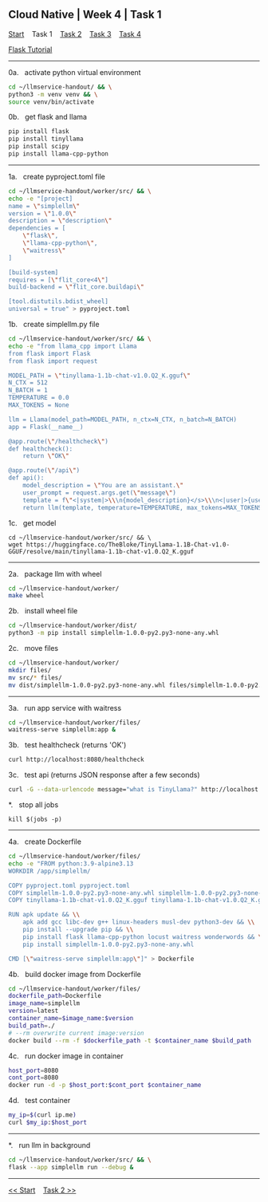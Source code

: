 ## Cloud Native | Week 4 | Task 1

[Start](https://github.com/AFC-AI2C-Cohort-04/coleman-code/blob/main/cloud_native/week_4/start.md)    Task 1    [Task 2](https://github.com/AFC-AI2C-Cohort-04/coleman-code/blob/main/cloud_native/week_4/task_2.md)    [Task 3](https://github.com/AFC-AI2C-Cohort-04/coleman-code/blob/main/cloud_native/week_4/task_3.md)    [Task 4](https://github.com/AFC-AI2C-Cohort-04/coleman-code/blob/main/cloud_native/week_4/task_4.md)

[Flask Tutorial](https://github.com/AFC-AI2C-Cohort-04/coleman-code/blob/main/tutorials/flask.md)

---

0a.   activate python virtual environment
``` bash
cd ~/llmservice-handout/ && \
python3 -m venv venv && \
source venv/bin/activate
```

0b.   get flask and llama
``` bash
pip install flask
pip install tinyllama
pip install scipy
pip install llama-cpp-python
```

---

1a.   create pyproject.toml file
``` bash
cd ~/llmservice-handout/worker/src/ && \
echo -e "[project]
name = \"simplellm\"
version = \"1.0.0\"
description = \"description\"
dependencies = [
    \"flask\",
    \"llama-cpp-python\",
    \"waitress\"
]

[build-system]
requires = [\"flit_core<4\"]
build-backend = \"flit_core.buildapi\"

[tool.distutils.bdist_wheel]
universal = true" > pyproject.toml
```

1b.   create simplellm.py file
``` bash
cd ~/llmservice-handout/worker/src/ && \
echo -e "from llama_cpp import Llama
from flask import Flask
from flask import request

MODEL_PATH = \"tinyllama-1.1b-chat-v1.0.Q2_K.gguf\"
N_CTX = 512
N_BATCH = 1
TEMPERATURE = 0.0
MAX_TOKENS = None

llm = Llama(model_path=MODEL_PATH, n_ctx=N_CTX, n_batch=N_BATCH)
app = Flask(__name__)

@app.route(\"/healthcheck\")
def healthcheck():
    return \"OK\"

@app.route(\"/api\")
def api():
    model_description = \"You are an assistant.\"
    user_prompt = request.args.get(\"message\")
    template = f\"<|system|>\\\n{model_description}</s>\\\n<|user|>{user_prompt}</s><|assistant|>\"
    return llm(template, temperature=TEMPERATURE, max_tokens=MAX_TOKENS)" > simplellm.py
```

1c.   get model
```
cd ~/llmservice-handout/worker/src/ && \
wget https://huggingface.co/TheBloke/TinyLlama-1.1B-Chat-v1.0-GGUF/resolve/main/tinyllama-1.1b-chat-v1.0.Q2_K.gguf
```

---

2a.   package llm with wheel
``` bash
cd ~/llmservice-handout/worker/
make wheel
```

2b.   install wheel file
``` bash
cd ~/llmservice-handout/worker/dist/
python3 -m pip install simplellm-1.0.0-py2.py3-none-any.whl
```

2c.   move files
``` bash
cd ~/llmservice-handout/worker/
mkdir files/
mv src/* files/
mv dist/simplellm-1.0.0-py2.py3-none-any.whl files/simplellm-1.0.0-py2.py3-none-any.whl
```

---

3a.   run app service with waitress
``` bash
cd ~/llmservice-handout/worker/files/
waitress-serve simplellm:app &
```

3b.   test healthcheck (returns 'OK')
``` bash
curl http://localhost:8080/healthcheck
```

3c.   test api (returns JSON response after a few seconds)
``` bash
curl -G --data-urlencode message="what is TinyLlama?" http://localhost:8080/api
```

*.   stop all jobs
```
kill $(jobs -p)
```

---

4a.   create Dockerfile
``` bash
cd ~/llmservice-handout/worker/files/
echo -e "FROM python:3.9-alpine3.13
WORKDIR /app/simplellm/

COPY pyproject.toml pyproject.toml
COPY simplellm-1.0.0-py2.py3-none-any.whl simplellm-1.0.0-py2.py3-none-any.whl
COPY tinyllama-1.1b-chat-v1.0.Q2_K.gguf tinyllama-1.1b-chat-v1.0.Q2_K.gguf

RUN apk update && \\
    apk add gcc libc-dev g++ linux-headers musl-dev python3-dev && \\
    pip install --upgrade pip && \\
    pip install flask llama-cpp-python locust waitress wonderwords && \\
    pip install simplellm-1.0.0-py2.py3-none-any.whl

CMD [\"waitress-serve simplellm:app\"]" > Dockerfile
```

4b.   build docker image from Dockerfile
``` bash
cd ~/llmservice-handout/worker/files/
dockerfile_path=Dockerfile
image_name=simplellm
version=latest
container_name=$image_name:$version
build_path=./
# --rm overwrite current image:version
docker build --rm -f $dockerfile_path -t $container_name $build_path
```

4c.   run docker image in container
``` bash
host_port=8080
cont_port=8080
docker run -d -p $host_port:$cont_port $container_name
```

4d.   test container
``` bash
my_ip=$(curl ip.me)
curl $my_ip:$host_port
```

---

*.   run llm in background
``` bash
cd ~/llmservice-handout/worker/src/ && \
flask --app simplellm run --debug &
```

---

[<< Start](https://github.com/AFC-AI2C-Cohort-04/coleman-code/blob/main/cloud_native/week_4/start.md)    [Task 2 >>](https://github.com/AFC-AI2C-Cohort-04/coleman-code/blob/main/cloud_native/week_4/task_2.md)
